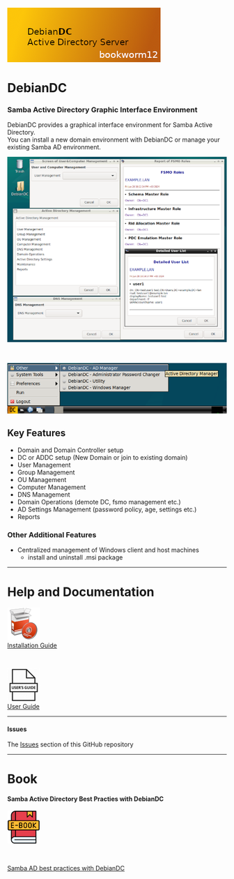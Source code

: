 ![alt text](docs/DebianDC-UserGuide/screenshots/DebianDC_Logo-bookworm.png "DebianDC Main Menu")
<br>
# DebianDC
### Samba Active Directory Graphic Interface Environment<br>
DebianDC provides a graphical interface environment for Samba Active Directory.<br>
You can install a new domain environment with DebianDC or manage your existing Samba AD environment.<br>

![alt text](docs/DebianDC-UserGuide/screenshots/DebianDC-Screenshot.png "DebianDC_Desktop")

<br>

![alt text](docs/DebianDC-UserGuide/screenshots/DebianDC-StartMenu.png "DebianDC StartMenu")


## Key Features
- Domain and Domain Controller setup
- DC or ADDC setup (New Domain or join to existing domain)
- User Management
- Group Management
- OU Management
- Computer Management
- DNS Management
- Domain Operations (demote DC, fsmo management etc.)
- AD Settings Management (password policy, age, settings etc.)
- Reports
### Other Additional Features
- Centralized management of Windows client and host machines
    - install and uninstall .msi package

---

# Help and Documentation

![alt text](docs/DebianDC-UserGuide/screenshots/installationguide-icon.png "DebianDC Installation Guide") <br>
[Installation Guide](https://github.com/eesmer/DebianDC/blob/master/docs/DebianDC-UserGuide/installation/installation.md)

<br>

![alt text](docs/DebianDC-UserGuide/screenshots/userguide-icon.png "DebianDC User Guide") <br>
[User Guide](https://github.com/eesmer/DebianDC/blob/master/docs/DebianDC-UserGuide/DebianDC-UserGuide.md)

---

#### Issues
The [Issues](https://github.com/eesmer/DebianDC/issues) section of this GitHub repository

---

# Book

#### Samba Active Directory Best Practies with DebianDC
![alt text](docs/DebianDC-UserGuide/screenshots/DebianDC-ebook.png "DebianDC Book") <br>

<br>

[Samba AD best practices with DebianDC](https://github.com/eesmer/DebianDC/blob/master/docs/DebianDC-Docs.md)
